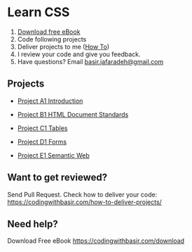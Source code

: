 # Learn CSS

1. [Download free eBook](https://codingwithbasir.com/download)
2. Code following projects
3. Deliver projects to me ([How To](https://codingwithbasir.com/how-to-deliver-projects/))
4. I review your code and give you feedback.
5. Have questions? Email [basir.jafaradeh@gmail.com](mailto:basir.jafaradeh@gmail.com)

## Projects

- [Project A1 Introduction ](project-html-a1-introduction)

- [Project B1 HTML Document Standards ](project-html-b1-html-document-standards)

- [Project C1 Tables](project-html-c1-tables)

- [Project D1 Forms](project-html-d1-forms)

- [Project E1 Semantic Web](project-html-e1-semantic-web)

## Want to get reviewed?

Send Pull Request. Check how to deliver your code: https://codingwithbasir.com/how-to-deliver-projects/

## Need help?

Download Free eBook https://codingwithbasir.com/download
